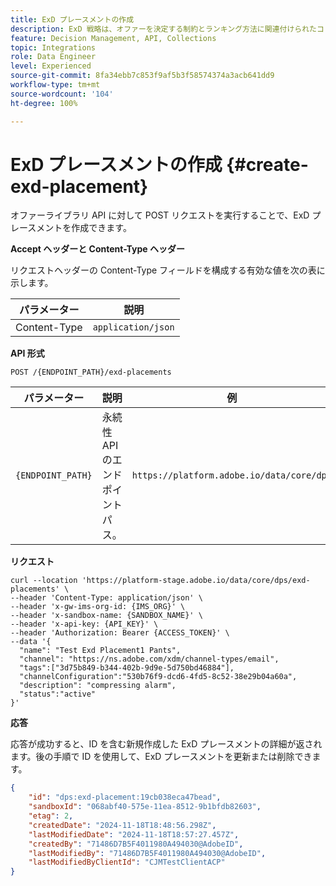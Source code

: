 ```yaml
---
title: ExD プレースメントの作成
description: ExD 戦略は、オファーを決定する制約とランキング方法に関連付けられたコレクションで構成されます。
feature: Decision Management, API, Collections
topic: Integrations
role: Data Engineer
level: Experienced
source-git-commit: 8fa34ebb7c853f9af5b3f58574374a3acb641dd9
workflow-type: tm+mt
source-wordcount: '104'
ht-degree: 100%

---
```


# ExD プレースメントの作成 {#create-exd-placement}

オファーライブラリ API に対して POST リクエストを実行することで、ExD プレースメントを作成できます。

**Accept ヘッダーと Content-Type ヘッダー**

リクエストヘッダーの Content-Type フィールドを構成する有効な値を次の表に示します。

| パラメーター | 説明 |
| --------- | ----------- |
| Content-Type | `application/json` |

**API 形式**

```http
POST /{ENDPOINT_PATH}/exd-placements
```

| パラメーター | 説明 | 例 |
| --------- | ----------- | ------- |
| `{ENDPOINT_PATH}` | 永続性 API のエンドポイントパス。 | `https://platform.adobe.io/data/core/dps` |

**リクエスト**

```shell
curl --location 'https://platform-stage.adobe.io/data/core/dps/exd-placements' \
--header 'Content-Type: application/json' \
--header 'x-gw-ims-org-id: {IMS_ORG}' \
--header 'x-sandbox-name: {SANDBOX_NAME}' \
--header 'x-api-key: {API_KEY}' \
--header 'Authorization: Bearer {ACCESS_TOKEN}' \
--data '{
  "name": "Test Exd Placement1 Pants",
  "channel": "https://ns.adobe.com/xdm/channel-types/email",
  "tags":["3d75b849-b344-402b-9d9e-5d750bd46884"],
  "channelConfiguration":"530b76f9-dcd6-4fd5-8c52-38e29b04a60a",
  "description": "compressing alarm",
  "status":"active"
}'
```

**応答**

応答が成功すると、ID を含む新規作成した ExD プレースメントの詳細が返されます。後の手順で ID を使用して、ExD プレースメントを更新または削除できます。

```json
{
    "id": "dps:exd-placement:19cb038eca47bead",
    "sandboxId": "068abf40-575e-11ea-8512-9b1bfdb82603",
    "etag": 2,
    "createdDate": "2024-11-18T18:48:56.298Z",
    "lastModifiedDate": "2024-11-18T18:57:27.457Z",
    "createdBy": "71486D7B5F4011980A494030@AdobeID",
    "lastModifiedBy": "71486D7B5F4011980A494030@AdobeID",
    "lastModifiedByClientId": "CJMTestClientACP"
}
```
